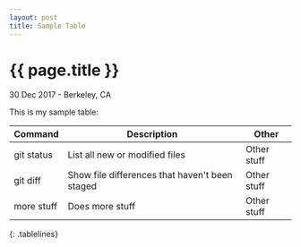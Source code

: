 ```yaml
---
layout: post
title: Sample Table
---
```


{{ page.title }}
================

<p class="meta">30 Dec 2017 - Berkeley, CA</p>

This is my sample table:

<style>
.tablelines table, .tablelines td, .tablelines th {
	border: 1px solid black;
	border-collapse: collapse;
	border-spacing:0;
	}
</style>

| Command | Description | Other |
| --- | --- | --- |
| git status | List all new or modified files | Other stuff|
| git diff | Show file differences that haven't been staged | Other stuff |
| more stuff | Does more stuff | Other stuff |
{: .tablelines}